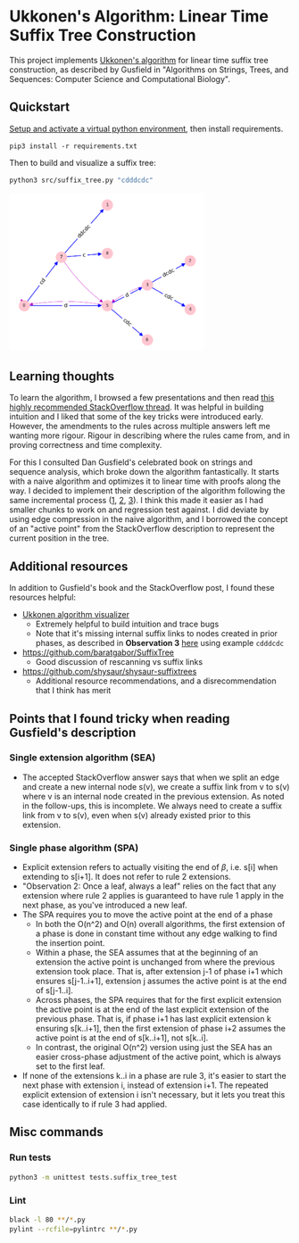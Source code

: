 # Ukkonen's Algorithm: Linear Time Suffix Tree Construction
This project implements [Ukkonen's algorithm](https://en.wikipedia.org/wiki/Ukkonen%27s_algorithm)
for linear time suffix tree construction, as described by Gusfield in 
"Algorithms on Strings, Trees, and Sequences: Computer Science and Computational Biology".


## Quickstart
[Setup and activate a virtual python environment](https://packaging.python.org/en/latest/guides/installing-using-pip-and-virtual-environments/), then install requirements.
```
pip3 install -r requirements.txt
```

Then to build and visualize a suffix tree:
```bash
python3 src/suffix_tree.py "cdddcdc"
```
<p>
  <img src="static/cdddcdc_unterminated_tree.png" width="350" title="suffix tree graph">
</p>

## Learning thoughts
To learn the algorithm, I browsed a few presentations and then read [this highly recommended StackOverflow thread](https://stackoverflow.com/questions/9452701/ukkonens-suffix-tree-algorithm-in-plain-english). It was helpful in building intuition and I liked that some of the key tricks were introduced early. However, the amendments to the rules across multiple answers left me wanting more rigour. Rigour in describing where the rules came from, and in proving correctness and time complexity.

For this I consulted Dan Gusfield's celebrated book on strings and sequence analysis, which broke down the algorithm fantastically. It starts with a naive algorithm and optimizes it to linear time with proofs along the way. I decided to implement their description of the algorithm following the same incremental process
([1](https://github.com/quintinm-dev/suffix-tree/pull/1),
 [2](https://github.com/quintinm-dev/suffix-tree/pull/2),
 [3](https://github.com/quintinm-dev/suffix-tree/pull/3)).
I think this made it easier as I had smaller chunks to work on and regression test against. I did deviate by using edge compression in the naive algorithm, and I borrowed the concept of an "active point" from the StackOverflow description to represent the current position in the tree.

## Additional resources
In addition to Gusfield's book and the StackOverflow post, I found these resources helpful:
- [Ukkonen algorithm visualizer](https://brenden.github.io/ukkonen-animation/)
    - Extremely helpful to build intuition and trace bugs
    - Note that it's missing internal suffix links to nodes created in prior phases, as described in __Observation 3__ [here](https://stackoverflow.com/a/14580102) using example `cdddcdc`
- https://github.com/baratgabor/SuffixTree
    - Good discussion of rescanning vs suffix links
- https://github.com/shysaur/shysaur-suffixtrees
    - Additional resource recommendations, and a disrecommendation that I think has merit
## Points that I found tricky when reading Gusfield's description

### Single extension algorithm (SEA)
- The accepted StackOverflow answer says that when we split an edge and create a new internal node s(v), we create a suffix link from v to s(v) where v is an internal node created in the previous extension. As noted in the follow-ups, this is incomplete. We always need to create a suffix link from v to s(v), even when s(v) already existed prior to this extension.

### Single phase algorithm (SPA)
- Explicit extension refers to actually visiting the end of _β_, i.e. s[i] when extending to s[i+1]. It does not refer to rule 2 extensions.
- "Observation 2: Once a leaf, always a leaf" relies on the fact that any extension where rule 2 applies is guaranteed to have rule 1 apply in the next phase, as you've introduced a new leaf.
- The SPA requires you to move the active point at the end of a phase
    - In both the O(n^2) and O(n) overall algorithms, the first extension of a phase is done in constant time without any edge walking
     to find the insertion point.
    - Within a phase, the SEA assumes that at the beginning of an extension the active point is unchanged from where the previous extension took place. That is, after extension j-1 of phase i+1 which ensures s[j-1..i+1], extension j assumes the active point is at the end of s[j-1..i].
    - Across phases, the SPA requires that for the first explicit extension the active point is at the end of the last explicit extension of the previous phase. That is, if phase i+1 has last explicit extension k ensuring s[k..i+1], then the first extension of phase i+2 assumes the active point is at the end of s[k..i+1], not s[k..i].
    - In contrast, the original O(n^2) version using just the SEA has an easier cross-phase adjustment of the active point, which is always set to the first leaf.
- If none of the extensions k..i in a phase are rule 3, it's easier to start the next phase with extension i, instead of extension i+1. The repeated explicit extension of extension i isn't necessary, but it lets you treat this case identically to if rule 3 had applied.
## Misc commands 
### Run tests
```bash
python3 -m unittest tests.suffix_tree_test
```
### Lint
```bash
black -l 80 **/*.py
pylint --rcfile=pylintrc **/*.py
```
